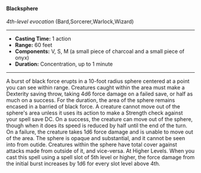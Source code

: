 #### Blacksphere
*4th-level evocation* (Bard,Sorcerer,Warlock,Wizard)
___
- **Casting Time:** 1 action
- **Range:** 60 feet
- **Components:** V, S, M (a small piece of charcoal and a small piece of onyx)
- **Duration:** Concentration, up to 1 minute
---
A burst of black force erupts in a 10-foot radius
sphere centered at a point you can see within range.
Creatures caught within the area must make a
Dexterity saving throw, taking 4d6 force damage on
a failed save, or half as much on a success.
For the duration, the area of the sphere remains
encased in a barried of black force. A creature
cannot move out of the sphere's area unless it uses
its action to make a Strength check against your
spell save DC. On a success, the creature can move
out of the sphere, though when it does its speed is
reduced by half until the end of the turn. On a
failure, the creature takes 1d6 force damage and is
unable to move out of the area.
The sphere is opaque and substantial, and it
cannot be seen into from outide. Creatures within
the sphere have total cover against attacks made
from outside of it, and vice-versa.
At Higher Levels. When you cast this spell using
a spell slot of 5th level or higher, the force damage
from the initial burst increases by 1d6 for every slot
level above 4th.
